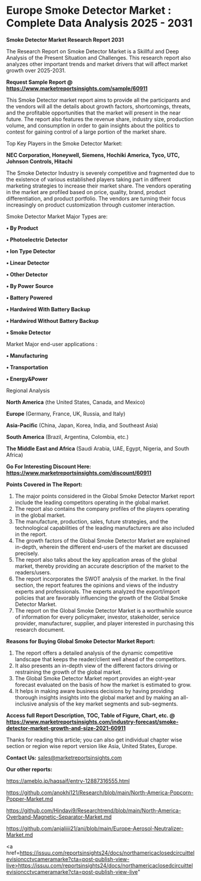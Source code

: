 # Europe Smoke Detector Market : Complete Data Analysis 2025 - 2031

<strong>Smoke Detector Market Research Report 2031</strong>

The Research Report on Smoke Detector Market is a Skillful and Deep Analysis of the Present Situation and Challenges. This research report also analyzes other important trends and market drivers that will affect market growth over 2025-2031.

<strong>Request Sample Report @ <a href=https://www.marketreportsinsights.com/sample/60911>https://www.marketreportsinsights.com/sample/60911</a></strong>

This Smoke Detector market report aims to provide all the participants and the vendors will all the details about growth factors, shortcomings, threats, and the profitable opportunities that the market will present in the near future. The report also features the revenue share, industry size, production volume, and consumption in order to gain insights about the politics to contest for gaining control of a large portion of the market share.

Top Key Players in the Smoke Detector Market:

<strong>NEC Corporation, Honeywell, Siemens, Hochiki America, Tyco, UTC, Johnson Controls, Hitachi</strong>

The Smoke Detector Industry is severely competitive and fragmented due to the existence of various established players taking part in different marketing strategies to increase their market share. The vendors operating in the market are profiled based on price, quality, brand, product differentiation, and product portfolio. The vendors are turning their focus increasingly on product customization through customer interaction.

Smoke Detector Market Major Types are:

<strong>• By Product

• Photoelectric Detector

• Ion Type Detector

• Linear Detector

• Other Detector

• By Power Source

• Battery Powered

• Hardwired With Battery Backup

• Hardwired Without Battery Backup

• Smoke Detector</strong>

Market Major end-user applications :

<strong>• Manufacturing

• Transportation

• Energy&Power</strong>

Regional Analysis

</u><strong><b>North America</b></strong> (the United States, Canada, and Mexico)

<strong><b>Europe </b></strong>(Germany, France, UK, Russia, and Italy)

<strong><b>Asia-Pacific</b></strong> (China, Japan, Korea, India, and Southeast Asia)

<strong><b>South America</b></strong> (Brazil, Argentina, Colombia, etc.)

<strong><b>The Middle East and Africa</b></strong> (Saudi Arabia, UAE, Egypt, Nigeria, and South Africa)

<strong>Go For Interesting Discount Here: <a href=https://www.marketreportsinsights.com/discount/60911>https://www.marketreportsinsights.com/discount/60911</a></strong>

<strong>Points Covered in The Report:</strong>
<ol>
  <li>The major points considered in the Global Smoke Detector Market report include the leading competitors operating in the global market.</li>
  <li>The report also contains the company profiles of the players operating in the global market.</li>
  <li>The manufacture, production, sales, future strategies, and the technological capabilities of the leading manufacturers are also included in the report.</li>
  <li>The growth factors of the Global Smoke Detector Market are explained in-depth, wherein the different end-users of the market are discussed precisely.</li>
  <li>The report also talks about the key application areas of the global market, thereby providing an accurate description of the market to the readers/users.</li>
  <li>The report incorporates the SWOT analysis of the market. In the final section, the report features the opinions and views of the industry experts and professionals. The experts analyzed the export/import policies that are favorably influencing the growth of the Global Smoke Detector Market.</li>
  <li>The report on the Global Smoke Detector Market is a worthwhile source of information for every policymaker, investor, stakeholder, service provider, manufacturer, supplier, and player interested in purchasing this research document.</li>
</ol>
<strong>Reasons for Buying Global Smoke Detector Market Report:</strong>

<ol>
  <li>The report offers a detailed analysis of the dynamic competitive landscape that keeps the reader/client well ahead of the competitors.</li>
  <li>It also presents an in-depth view of the different factors driving or restraining the growth of the global market.</li>
  <li>The Global Smoke Detector Market report provides an eight-year forecast evaluated on the basis of how the market is estimated to grow.</li>
  <li>It helps in making aware business decisions by having providing thorough insights insights into the global market and by making an all-inclusive analysis of the key market segments and sub-segments.</li>
</ol>
<strong>Access full Report Description, TOC, Table of Figure, Chart, etc. @ <a href=https://www.marketreportsinsights.com/industry-forecast/smoke-detector-market-growth-and-size-2021-60911>https://www.marketreportsinsights.com/industry-forecast/smoke-detector-market-growth-and-size-2021-60911</a></strong>


Thanks for reading this article; you can also get individual chapter wise section or region wise report version like Asia, United States, Europe.

<strong>Contact Us:</strong>
sales@marketreportsinsights.com

<strong>Our other reports:</strong>

<a href=https://ameblo.jp/haqsaif/entry-12887316555.html>https://ameblo.jp/haqsaif/entry-12887316555.html</a>

<a href=https://github.com/anokhi121/Research/blob/main/North-America-Popcorn-Popper-Market.md>https://github.com/anokhi121/Research/blob/main/North-America-Popcorn-Popper-Market.md</a>

<a href=https://github.com/Hindavi9/Researchtrend/blob/main/North-America-Overband-Magnetic-Separator-Market.md>https://github.com/Hindavi9/Researchtrend/blob/main/North-America-Overband-Magnetic-Separator-Market.md</a>

<a href=https://github.com/anjaliiii21/ani/blob/main/Europe-Aerosol-Neutralizer-Market.md>https://github.com/anjaliiii21/ani/blob/main/Europe-Aerosol-Neutralizer-Market.md</a>

<a href=https://issuu.com/reportsinsights24/docs/northamericaclosedcircuittelevisioncctvcameramarke?cta=post-publish-view-live>https://issuu.com/reportsinsights24/docs/northamericaclosedcircuittelevisioncctvcameramarke?cta=post-publish-view-live</a>"
